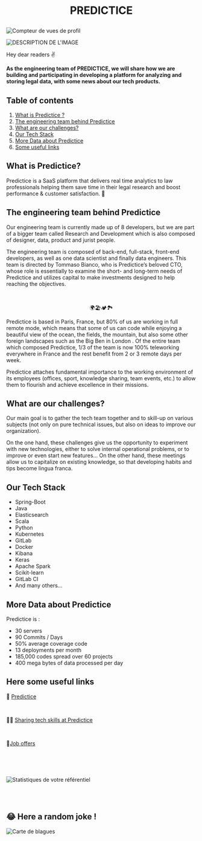 # <p align="center"> PREDICTICE </p>

 ![Compteur de vues de profil](https://komarev.com/ghpvc/?username=Predictice)


  
![DESCRIPTION DE L'IMAGE](https://cdn-images.welcometothejungle.com/9JNt_abu4nLrzjY4YT1hyBF2Gt0Kj4V51AmKwerNgEA/rs:auto:2000::/q:85/czM6Ly93dHRqLXByb2R1Y3Rpb24vdXBsb2Fkcy93ZWJzaXRlX29yZ2FuaXphdGlvbi9jb3Zlcl9pbWFnZS93dHRqX2ZyL2ZyLTI1MjIxYzMwLTVmNDgtNGZlMC1hMjQzLWU1ZmQwMTAwM2YxMy5qcGc)


Hey dear readers ✌️


**As the engineering team of PREDICTICE, we will share how we are building and participating in developing a platform for analyzing and storing legal data, with some news about our tech products.**

## Table of contents
1. [What is Predictice ?](#introduction)
2. [The engineering team behind Predictice](#paragraph1)
3. [What are our challenges?](#paragraph2)
4. [Our Tech Stack](#paragraph3)
5. [More Data about Predictice](#paragraph4)
6. [Some useful links](#paragraph5)


## **What is Predictice?**<a name="introduction"></a>

Predictice is a SaaS platform that delivers real time analytics to law professionals helping them save time in their legal research and boost performance & customer satisfaction. 🚀

## **The engineering team behind Predictice**<a name="paragraph1"></a>

Our engineering team is currently made up of 8 developers, but we are part of a bigger team called Research and Development which is also composed of designer, data, product and jurist people. 

The engineering team is composed of back-end, full-stack, front-end developers, as well as one data scientist and finally data engineers. This team is directed by Tommaso Bianco, who is Predictice’s beloved CTO, whose role is essentially to examine the short- and long-term needs of Predictice and utilizes capital to make investments designed to help reaching the objectives. 

<br />

<p align="center">🌍️🏖️🏕️🏞️


Predictice is based in Paris, France, but 80% of us are working in full remote mode, which means that some of us can code while enjoying a beautiful view of the ocean, the fields, the mountain, but also some other foreign landscapes such as the Big Ben in London . 
Of the entire team which composed Predictice, 1/3 of the team is now 100% teleworking everywhere in France and the rest benefit from 2 or 3 remote days per week.


Predictice attaches fundamental importance to the working environment of its employees (offices, sport, knowledge sharing, team events, etc.) to allow them to flourish and achieve excellence in their missions.

## **What are our challenges?**<a name="paragraph2"></a>

Our main goal is to gather the tech team together and to skill-up on various subjects (not only on pure technical issues, but also on ideas to improve our organization).

On the one hand, these challenges give us the opportunity to experiment with new technologies, either to solve internal operational problems, or to improve or even start new features... On the other hand, these meetings allow us to capitalize on existing knowledge, so that developing habits and tips become lingua franca.


## **Our Tech Stack**<a name="paragraph3">
- Spring-Boot
- Java
- Elasticsearch
- Scala
- Python
- Kubernetes
- GitLab
- Docker
- Kibana
- Keras
- Apache Spark
- Scikit-learn
- GitLab CI
- And many others...

 ## **More Data about Predictice**<a name="paragraph4"></a>
  
 Predictice is : 
- 30 servers
- 90 Commits / Days
- 50% average coverage code
- 13 deployments per month
- 185,000 codes spread over 60 projects
- 400 mega bytes of data  processed per day  
  
  
 ## **Here some useful links**<a name="paragraph5"></a>
 
💙 [Predictice](https://predictice.com/)
  
  <br />
  
👨‍💻 [Sharing tech skills at Predictice](https://medium.com/@predictice4tech/sharing-tech-skills-at-predictice-786e8159814f)
  
  <br />
  
🤝[Job offers](https://www.welcometothejungle.com/fr/companies/predictice/jobs)
  
  <br />
  <br />
  <br />
  
 
 ![Statistiques de votre référentiel](https://github-readme-stats.vercel.app/api?username=Predictice&show_icons=true) 
  
  <br />
  <br />
  
  ## 😂 Here a random joke !
 ![Carte de blagues](https://readme-jokes.vercel.app/api)
    
 
  
<!---
predictice/predictice is a ✨ special ✨ repository because its `README.md` (this file) appears on your GitHub profile.
You can click the Preview link to take a look at your changes.
--->
